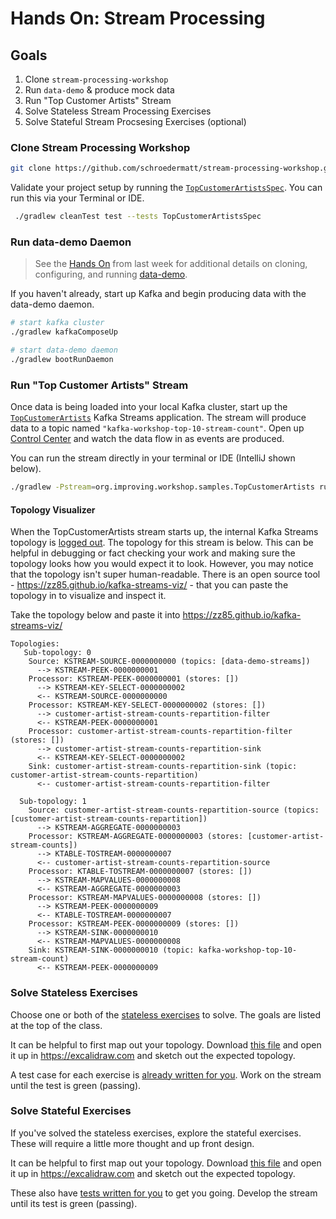 # Hands On: Stream Processing

## Goals

1. Clone `stream-processing-workshop`
2. Run `data-demo` & produce mock data
3. Run "Top Customer Artists" Stream
4. Solve Stateless Stream Processing Exercises
5. Solve Stateful Stream Procsesing Exercises (optional)

### Clone Stream Processing Workshop

```bash
git clone https://github.com/schroedermatt/stream-processing-workshop.git
```

Validate your project setup by running the [`TopCustomerArtistsSpec`](https://github.com/schroedermatt/stream-processing-workshop/blob/main/src/test/groovy/org/improving/workshop/samples/TopCustomerArtistsSpec.groovy).  You can run this via your Terminal or IDE.

```bash
 ./gradlew cleanTest test --tests TopCustomerArtistsSpec
```

### Run data-demo Daemon

> See the [Hands On](https://github.com/schroedermatt/data-demo/blob/main/assets/01_hands-on-confluent.md) from last week for additional details on cloning, configuring, and running [data-demo](https://github.com/schroedermatt/data-demo).

If you haven't already, start up Kafka and begin producing data with the data-demo daemon.

```bash
# start kafka cluster
./gradlew kafkaComposeUp

# start data-demo daemon
./gradlew bootRunDaemon
```

### Run "Top Customer Artists" Stream

Once data is being loaded into your local Kafka cluster, start up the [`TopCustomerArtists`](https://github.com/schroedermatt/stream-processing-workshop/blob/main/src/main/java/org/improving/workshop/samples/TopCustomerArtists.java) Kafka Streams application. The stream will produce data to a topic named `"kafka-workshop-top-10-stream-count"`. Open up [Control Center](http://localhost:9021) and watch the data flow in as events are produced.

You can run the stream directly in your terminal or IDE (IntelliJ shown below).

```bash
./gradlew -Pstream=org.improving.workshop.samples.TopCustomerArtists run 
```

#### Topology Visualizer

When the TopCustomerArtists stream starts up, the internal Kafka Streams topology is [logged out](https://github.com/schroedermatt/stream-processing-workshop/blob/main/src/main/java/org/improving/workshop/Streams.java#L104). The topology for this stream is below. This can be helpful in debugging or fact checking your work and making sure the topology looks how you would expect it to look. However, you may notice that the topology isn't super human-readable. There is an open source tool - https://zz85.github.io/kafka-streams-viz/ - that you can paste the topology in to visualize and inspect it.

Take the topology below and paste it into https://zz85.github.io/kafka-streams-viz/

```
Topologies:
   Sub-topology: 0
    Source: KSTREAM-SOURCE-0000000000 (topics: [data-demo-streams])
      --> KSTREAM-PEEK-0000000001
    Processor: KSTREAM-PEEK-0000000001 (stores: [])
      --> KSTREAM-KEY-SELECT-0000000002
      <-- KSTREAM-SOURCE-0000000000
    Processor: KSTREAM-KEY-SELECT-0000000002 (stores: [])
      --> customer-artist-stream-counts-repartition-filter
      <-- KSTREAM-PEEK-0000000001
    Processor: customer-artist-stream-counts-repartition-filter (stores: [])
      --> customer-artist-stream-counts-repartition-sink
      <-- KSTREAM-KEY-SELECT-0000000002
    Sink: customer-artist-stream-counts-repartition-sink (topic: customer-artist-stream-counts-repartition)
      <-- customer-artist-stream-counts-repartition-filter

  Sub-topology: 1
    Source: customer-artist-stream-counts-repartition-source (topics: [customer-artist-stream-counts-repartition])
      --> KSTREAM-AGGREGATE-0000000003
    Processor: KSTREAM-AGGREGATE-0000000003 (stores: [customer-artist-stream-counts])
      --> KTABLE-TOSTREAM-0000000007
      <-- customer-artist-stream-counts-repartition-source
    Processor: KTABLE-TOSTREAM-0000000007 (stores: [])
      --> KSTREAM-MAPVALUES-0000000008
      <-- KSTREAM-AGGREGATE-0000000003
    Processor: KSTREAM-MAPVALUES-0000000008 (stores: [])
      --> KSTREAM-PEEK-0000000009
      <-- KTABLE-TOSTREAM-0000000007
    Processor: KSTREAM-PEEK-0000000009 (stores: [])
      --> KSTREAM-SINK-0000000010
      <-- KSTREAM-MAPVALUES-0000000008
    Sink: KSTREAM-SINK-0000000010 (topic: kafka-workshop-top-10-stream-count)
      <-- KSTREAM-PEEK-0000000009
```

### Solve Stateless Exercises

Choose one or both of the [stateless exercises](https://github.com/schroedermatt/stream-processing-workshop/tree/main/src/main/java/org/improving/workshop/exercises/stateless) to solve. The goals are listed at the top of the class.

It can be helpful to first map out your topology. Download [this file](https://github.com/schroedermatt/stream-processing-workshop/blob/main/assets/excalidraw/workshop-template.excalidraw) and open it up in https://excalidraw.com and sketch out the expected topology.

A test case for each exercise is [already written for you](https://github.com/schroedermatt/stream-processing-workshop/tree/main/src/test/groovy/org/improving/workshop/exercises/stateless). Work on the stream until the test is green (passing).

### Solve Stateful Exercises

If you've solved the stateless exercises, explore the stateful exercises. These will require a little more thought and up front design.

It can be helpful to first map out your topology. Download [this file](https://github.com/schroedermatt/stream-processing-workshop/blob/main/assets/excalidraw/workshop-template.excalidraw) and open it up in https://excalidraw.com and sketch out the expected topology.

These also have [tests written for you](https://github.com/schroedermatt/stream-processing-workshop/tree/main/src/test/groovy/org/improving/workshop/exercises/stateful) to get you going. Develop the stream until its test is green (passing).